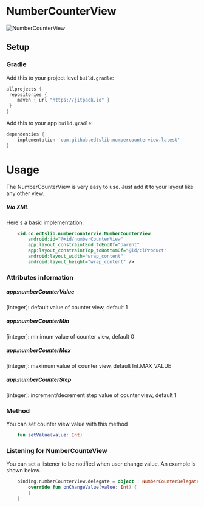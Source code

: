# NumberCounterView

![NumberCounterView](https://i.ibb.co/7X5BBsr/Screen-Shot-2021-09-11-at-11-36-29.png)

## Setup
### Gradle

Add this to your project level `build.gradle`:
```groovy
allprojects {
 repositories {
    maven { url "https://jitpack.io" }
 }
}
```
Add this to your app `build.gradle`:
```groovy
dependencies {
    implementation 'com.github.edtslib:numbercounterview:latest'
}
```
# Usage

The NumberCounterView is very easy to use. Just add it to your layout like any other view.
##### Via XML

Here's a basic implementation.

```xml
    <id.co.edtslib.numbercountervie.NumberCounterView
        android:id="@+id/numberCounterView"
        app:layout_constraintEnd_toEndOf="parent"
        app:layout_constraintTop_toBottomOf="@id/clProduct"
        android:layout_width="wrap_content"
        android:layout_height="wrap_content" />
```

### Attributes information

##### _app:numberCounterValue_
[integer]: default value of counter view, default 1

##### _app:numberCounterMin_
[integer]: minimum value of counter view, default 0

##### _app:numberCounterMax_
[integer]: maximum value of counter view, default Int.MAX_VALUE

##### _app:numberCounterStep_
[integer]: increment/decrement step value of counter view, default 1

### Method
You can set counter view value with this method

```kotlin
    fun setValue(value: Int)
```

### Listening for NumberCounteView

You can set a listener to be notified when user change value. An example is shown below.

```kotlin
    binding.numberCounterView.delegate = object : NumberCounterDelegate {
        override fun onChangeValue(value: Int) {
        }
    }
```





